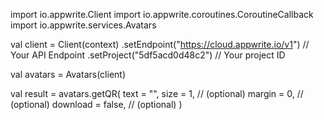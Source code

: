 import io.appwrite.Client
import io.appwrite.coroutines.CoroutineCallback
import io.appwrite.services.Avatars

val client = Client(context)
    .setEndpoint("https://cloud.appwrite.io/v1") // Your API Endpoint
    .setProject("5df5acd0d48c2") // Your project ID

val avatars = Avatars(client)

val result = avatars.getQR(
    text = "<TEXT>", 
    size = 1, // (optional)
    margin = 0, // (optional)
    download = false, // (optional)
)